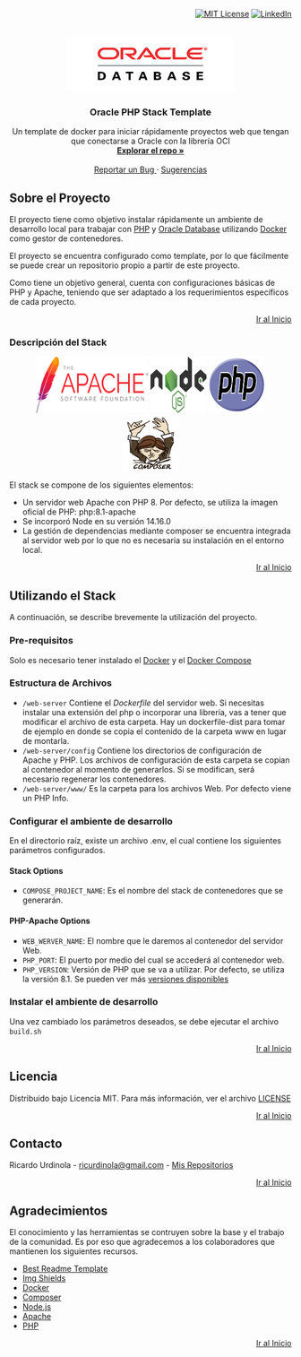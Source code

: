 <div id="top"></div>
<div align="right">

  [![MIT License][license-shield]][license-url]
  [![LinkedIn][linkedin-shield]][linkedin-url]

</div>

<br/>
<div align="center">
  <a href="https://github.com/ricurdinola/docker-oracle-stack">
    <img src="readme/oracleDatabase.png" alt="Logo" width="300" height="100">
  </a>

  <h3 align="center">Oracle PHP Stack Template</h3>

  <p align="center">
    Un template de docker para iniciar rápidamente proyectos web que tengan que conectarse a Oracle con la librería OCI
    <br />
    <a href="https://github.com/ricurdinola/docker-php-oracle"><strong>Explorar el repo »</strong></a>
    <br />
    <br />
    <a href="https://github.com/ricurdinola/docker-php-oracle/issues">Reportar un Bug </a>
    ·
    <a href="https://github.com/ricurdinola/docker-php-oracle/issues">Sugerencias </a>
  </p>
</div>

## Sobre el Proyecto
El proyecto tiene como objetivo instalar rápidamente un ambiente de desarrollo local para trabajar
con [PHP](https://www.php.net/) y [Oracle Database](https://www.oracle.com/ar/database/)
utilizando [Docker](https://www.docker.com) como gestor de contenedores.

El proyecto se encuentra configurado como template, por lo que fácilmente se puede crear un repositorio
propio a partir de este proyecto.

Como tiene un objetivo general, cuenta con configuraciones básicas de PHP y Apache, teniendo que 
ser adaptado a los requerimientos específicos de cada proyecto. 

<p align="right"><a href="#top">Ir al Inicio</a></p>

### Descripción del Stack
<div align="center">
    <img src="readme/apache.png" alt="Logo" width="200" height="100">
    <img src="readme/node.svg" alt="Logo" width="100" height="100">
    <img src="readme/php.svg" alt="Logo" width="100" height="100">
    <img src="readme/composer.png" alt="Logo" width="100" height="100">
</div>

El stack se compone de los siguientes elementos:

* Un servidor web Apache con PHP 8. Por defecto, se utiliza la imagen oficial de PHP: php:8.1-apache
* Se incorporó Node en su versión 14.16.0
* La gestión de dependencias mediante composer se encuentra integrada al servidor web por lo que no es necesaria su instalación en el entorno local.

<p align="right"><a href="#top">Ir al Inicio</a></p>

## Utilizando el Stack
A continuación, se describe brevemente la utilización del proyecto.

### Pre-requisitos
Solo es necesario tener instalado el [Docker](https://www.docker.com/products/docker-desktop) y el [Docker Compose](https://docs.docker.com/compose/install/)

### Estructura de Archivos
* `/web-server` Contiene el _Dockerfile_ del servidor web. Si necesitas instalar una extensión del 
php o incorporar una librería, vas a tener que modificar el archivo de esta carpeta. Hay un dockerfile-dist para tomar de ejemplo en donde se copia el contenido de la carpeta www en lugar de montarla.
* `/web-server/config` Contiene los directorios de configuración de Apache y PHP. Los archivos de 
configuración de esta carpeta se copian al contenedor al momento de generarlos. Si se modifican, será necesario
  regenerar los contenedores.
* `/web-server/www/` Es la carpeta para los archivos Web. Por defecto viene un PHP Info.

### Configurar el ambiente de desarrollo
En el directorio raíz, existe un archivo .env, el cual contiene los siguientes parámetros configurados.

#### Stack Options
* `COMPOSE_PROJECT_NAME`: Es el nombre del stack de contenedores que se generarán.

#### PHP-Apache Options
* `WEB_WERVER_NAME`: El nombre que le daremos al contenedor del servidor Web.
* `PHP_PORT`: El puerto por medio del cual se accederá al contenedor web.
* `PHP_VERSION`: Versión de PHP que se va a utilizar. Por defecto, se utiliza la versión 8.1. Se pueden
ver más [versiones disponibles](https://github.com/docker-library/docs/blob/master/php/README.md#supported-tags-and-respective-dockerfile-links)

### Instalar el ambiente de desarrollo
Una vez cambiado los parámetros deseados, se debe ejecutar el archivo `build.sh`

<p align="right"><a href="#top">Ir al Inicio</a></p>


## Licencia
Distribuido bajo Licencia MIT. Para más información, ver el archivo
[LICENSE](https://github.com/ricurdinola/docker-php-oracle/blob/main/LICENSE)

<p align="right"><a href="#top">Ir al Inicio</a></p>

## Contacto
Ricardo Urdinola - ricurdinola@gmail.com - [Mis Repositorios](https://github.com/ricurdinola?tab=repositories)

<p align="right"><a href="#top">Ir al Inicio</a></p>

## Agradecimientos
El conocimiento y las herramientas se contruyen sobre la base y el trabajo de la comunidad.
Es por eso que agradecemos a los colaboradores que mantienen los siguientes recursos.

* [Best Readme Template](https://github.com/othneildrew/Best-README-Template)
* [Img Shields](https://shields.io)
* [Docker](https://www.docker.com/)
* [Composer](https://getcomposer.org/)
* [Node.js](https://nodejs.org/)
* [Apache](https://httpd.apache.org/)
* [PHP](https://www.php.net/)

<p align="right"><a href="#top">Ir al Inicio</a></p>

[license-shield]: https://img.shields.io/github/license/ricurdinola/docker-lamp-stack?style=for-the-badge

[license-url]: https://github.com/ricurdinola/docker-php-oracle/blob/main/LICENSE

[linkedin-shield]: https://img.shields.io/badge/-LinkedIn-black.svg?style=for-the-badge&logo=linkedin&colorB=555

[linkedin-url]: https://www.linkedin.com/in/urdinolaricardo/